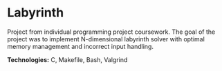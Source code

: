 # Labyrinth

Project from individual programming project coursework. The goal of the project was to implement N-dimensional labyrinth solver with optimal memory management and incorrect input handling.

**Technologies:** C, Makefile, Bash, Valgrind

